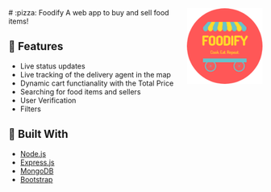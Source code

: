 <a href="https://github.com/Joe2k/Foodify" style="border-radius: 50%;">
    <img src="public/readme-logo-circle.png" alt="Logo" width="150" height="auto" align="right">
</a>
# :pizza: Foodify
A web app to buy and sell food items!

## :tada: Features
* Live status updates
* Live tracking of the delivery agent in the map
* Dynamic cart functianality with the Total Price
* Searching for food items and sellers
* User Verification
* Filters

## :hammer: Built With
* [Node.js](https://nodejs.org/en/)
* [Express.js](https://expressjs.com/)
* [MongoDB](https://www.mongodb.com/)
* [Bootstrap](https://getbootstrap.com/)

